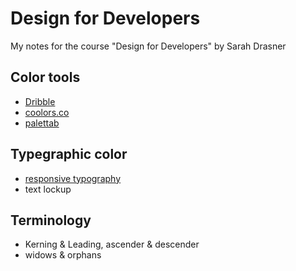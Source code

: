 # Design for Developers
My notes for the course "Design for Developers" by Sarah Drasner

## Color tools
- [Dribble](https://dribbble.com/)
- [coolors.co](http://coolors.co/)
- [palettab](https://palettab.com/)

## Typegraphic color
- [responsive typography](https://css-tricks.com/snippets/css/fluid-typography/)
- text lockup

## Terminology
- Kerning & Leading, ascender & descender
- widows & orphans
